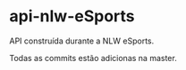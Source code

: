 # api-nlw-eSports
API construída durante a NLW eSports.

Todas as commits estão adicionas na master.
